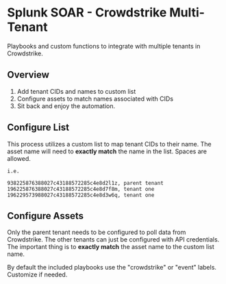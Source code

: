 # Splunk SOAR - Crowdstrike Multi-Tenant

Playbooks and custom functions to integrate with multiple tenants in Crowdstrike.

## Overview

1. Add tenant CIDs and names to custom list
1. Configure assets to match names associated with CIDs
1. Sit back and enjoy the automation.


## Configure List

This process utilizes a custom list to map tenant CIDs to their name. The asset name will need to **exactly match** the name in the list. Spaces are allowed.

```
i.e.

938225876388027c43188572285c4e8d2l1z, parent tenant
196225876388027c43188572285c4e8d7f8m, tenant one
196229573988027c43188572285c4e8d3w6q, tenant one
```


## Configure Assets

Only the parent tenant needs to be configured to poll data from Crowdstrike. The other tenants can just be configured with API credentials. The important thing is to **exactly match** the asset name to the custom list name.

By default the included playbooks use the "crowdstrike" or "event" labels. Customize if needed.